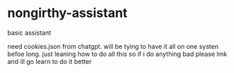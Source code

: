 # nongirthy-assistant
basic assistant

need cookies.json from chatgpt. will be tying to have it all on one systen befoe long. 
just leaning how to do all this so if i do anything bad please lmk and ill go learn to do it better

